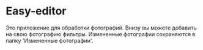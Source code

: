 # Easy-editor
Это приложение для обработки фотографий.
Внизу вы можете добавить на свою фотографию фильтры.
Измененные фотографии сохраняются в папку 'Измененные фотографии'.
